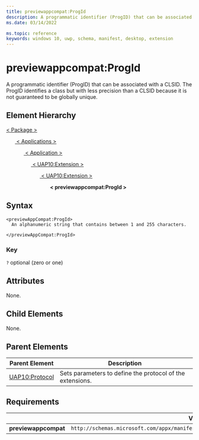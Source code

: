 ```yaml
---
title: previewappcompat:ProgId
description: A programmatic identifier (ProgID) that can be associated with a CLSID. The ProgID identifies a class but with less precision than a CLSID because it is not guaranteed to be globally unique.
ms.date: 03/14/2022

ms.topic: reference
keywords: windows 10, uwp, schema, manifest, desktop, extension 
---
```


# previewappcompat:ProgId

A programmatic identifier (ProgID) that can be associated with a CLSID. The ProgID identifies a class but with less precision than a CLSID because it is not guaranteed to be globally unique.

## Element Hierarchy

[ <  Package  > ](element-package.md)

&nbsp;&nbsp;&nbsp;&nbsp;&nbsp;&nbsp;[ < Applications > ](element-applications.md)

&nbsp;&nbsp;&nbsp;&nbsp;&nbsp;&nbsp;&nbsp;&nbsp;&nbsp;&nbsp;&nbsp;&nbsp;[ < Application > ](element-application.md)

&nbsp;&nbsp;&nbsp;&nbsp;&nbsp;&nbsp;&nbsp;&nbsp;&nbsp;&nbsp;&nbsp;&nbsp;&nbsp;&nbsp;&nbsp;&nbsp;&nbsp;[ < UAP10:Extension > ](element-uap10-extension.md)

&nbsp;&nbsp;&nbsp;&nbsp;&nbsp;&nbsp;&nbsp;&nbsp;&nbsp;&nbsp;&nbsp;&nbsp;&nbsp;&nbsp;&nbsp;&nbsp;&nbsp;&nbsp;&nbsp;&nbsp;&nbsp;&nbsp;&nbsp;[ < UAP10:Extension > ](element-uap10-protocol.md)

&nbsp;&nbsp;&nbsp;&nbsp;&nbsp;&nbsp;&nbsp;&nbsp;&nbsp;&nbsp;&nbsp;&nbsp;&nbsp;&nbsp;&nbsp;&nbsp;&nbsp;&nbsp;&nbsp;&nbsp;&nbsp;&nbsp;&nbsp;&nbsp;&nbsp;&nbsp;&nbsp;&nbsp;&nbsp;&nbsp;**< previewappcompat:ProgId >**

## Syntax
```syntax
<previewAppCompat:ProgId>
  An alphanumeric string that contains between 1 and 255 characters.

</previewAppCompat:ProgId>
```

### Key
`?` optional (zero or one)

## Attributes

None.

## Child Elements

None.

## Parent Elements
| Parent Element | Description |
|---------------|-------------|
| [UAP10:Protocol](element-uap10-protocol.md) | Sets parameters to define the protocol of the extensions. |

## Requirements
|   | Value |
|--|--|
| **previewappcompat** | `http://schemas.microsoft.com/appx/manifest/preview/windows10/msixappcompatsupport/3` |